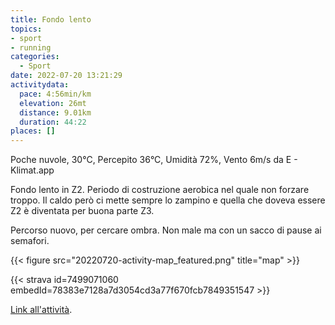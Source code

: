 ```yaml
---
title: Fondo lento 
topics:
- sport
- running
categories:
  - Sport
date: 2022-07-20 13:21:29
activitydata:
  pace: 4:56min/km
  elevation: 26mt
  distance: 9.01km
  duration: 44:22
places: []
---
```


Poche nuvole, 30°C, Percepito 36°C, Umidità 72%, Vento 6m/s da E - Klimat.app

<!--more-->

Fondo lento in Z2. Periodo di costruzione aerobica nel quale non forzare troppo. Il caldo però ci mette sempre lo zampino e quella che doveva essere Z2 è diventata per buona parte Z3.

Percorso nuovo, per cercare ombra. Non male ma con un sacco di pause ai semafori.


{{< figure src="20220720-activity-map_featured.png" title="map" >}}


{{< strava id=7499071060 embedId=78383e7128a7d3054cd3a77f670fcb7849351547 >}}

[Link all'attività](https://strava.com/activities/7499071060).